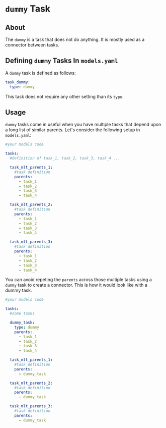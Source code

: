 # `dummy` Task

## About

The `dummy` is a task that does not do anything. It is mostly used as a connector between tasks.

## Defining `dummy` Tasks In `models.yaml`

A `dummy` task is defined as follows:

```yaml
task_dummy:
  type: dummy
```

This task does not require any other setting than its `type`.

## Usage

`dummy` tasks come in useful when you have multiple tasks that depend upon a long list of similar parents. Let's consider the following setup in `models.yaml`:

```yaml
#your models code

tasks:
  #definition of task_1, task_2, task_3, task_4 ...

  task_mlt_parents_1:
    #task definition
    parents:
      - task_1
      - task_2
      - task_3
      - task_4

  task_mlt_parents_2:
    #task definition
    parents:
      - task_1
      - task_2
      - task_3
      - task_4

  task_mlt_parents_3:
    #task definition
    parents:
      - task_1
      - task_2
      - task_3
      - task_4
```

You can avoid repeting the `parents` across those multiple tasks using a `dummy` task to create a connector. This is how it would look like with a dummy task.

```yaml
#your models code

tasks:
  #some tasks

  dummy_task:
    type: dummy
    parents:
      - task_1
      - task_2
      - task_3
      - task_4

  task_mlt_parents_1:
    #task definition
    parents:
      - dummy_task

  task_mlt_parents_2:
    #task definition
    parents:
      - dummy_task

  task_mlt_parents_3:
    #task definition
    parents:
      - dummy_task
```
